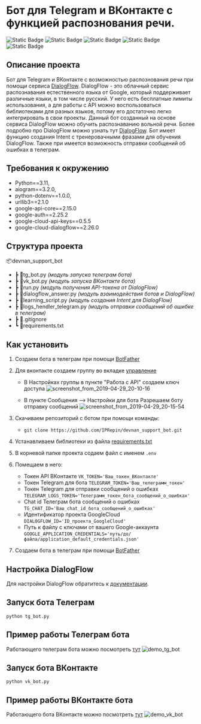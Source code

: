 # Бот для Telegram и ВКонтакте с функцией распознования речи. #

![Static Badge](https://img.shields.io/badge/Python-3.11-blue)
![Static Badge](https://img.shields.io/badge/Aiogram-3.2.0-blue)
![Static Badge](https://img.shields.io/badge/python--dotenv-1.0-blue)
![Static Badge](https://img.shields.io/badge/urllib3-2.1-blue)
![Static Badge](https://img.shields.io/badge/google--cloud--dialogflow-2.26-blue)


## Описание проекта ##

Бот для Telegram и ВКонтакте с возможностью распознования речи при помощи сервиса [DialogFlow](https://dialogflow.cloud.google.com/#/getStarted).
DialogFlow - это облачный сервис распознавания естественного языка от Google, который поддерживает различные языки, в том числе русский. У него есть бесплатные лимиты использования, а для работы с API можно воспользоваться библиотеками для разных языков, потому его достаточно легко интегрировать в свои проекты.
Данный бот созданный на основе сервиса DialogFlow можно обучить распознаванию вольной речи. 
Более подробно про DialogFlow можно узнать тут [DialogFlow](https://cloud.google.com/dialogflow/es/docs). Бот имеет функцию создания Intent с тренеровачными фразами для обучения DialogFlow. 
Также при имеется возможность отправки сообщений об ошибках в телеграм.


## Требования к окружению ##

* Python==3.11, 
* aiogram==3.2.0, 
* python-dotenv==1.0.0, 
* urllib3==2.1.0
* google-api-core==2.15.0 
* google-auth==2.25.2 
* google-cloud-api-keys==0.5.5 
* google-cloud-dialogflow==2.26.0

## Структура проекта ##

📦devnan_support_bot
 * ┣ 📜tg_bot.py _(модуль запуска телеграм бота)_
 * ┣ 📜vk_bot.py _(модуль запуска ВКонтакте бота)_
 * ┣ 📜run.py _(модуль получения API-токена от DialogFlow)_
 * ┣ 📜dialogflow_answer.py _(модуль взаимодействия ботов и DialogFlow)_
 * ┣ 📜learning_script.py _(модуль создания Intent для DialogFlow)_
 * ┣ 📜logs_hendler_telegram.py _(модуль отправки сообщений об ошибке в телеграм)_
 * ┣ 📜.gitignore
 * ┗ 📜requirements.txt

## Как установить ##

1. Создаем бота в телеграм при помощи [BotFather](https://t.me/BotFather)
2. Для вконтакте создаем группу во вкладке [управление](https://vk.com/groups?tab=admin)
   * В Настройках группы в пункте "Работа с API" создаем ключ доступа
   ![screenshot_from_2019-04-29_20-10-16](https://github.com/IPRepin/devnan_support_bot/assets/76727704/4a9487c8-8723-4e9a-a3e9-bffb6067f827)

   * В пункте Сообщения --> Настройки для бота Разрешаем боту отправку сообщений
   ![screenshot_from_2019-04-29_20-15-54](https://github.com/IPRepin/devnan_support_bot/assets/76727704/538055b5-77be-4ddc-8a5b-b3e3b4762bcf)

3. Скачиваем репозиторий с ботом при помощи команды: 
   * `git clone https://github.com/IPRepin/devnan_support_bot.git`
4. Устанавливаем библиотеки из файла [requirements.txt](https://github.com/IPRepin/devnan_support_bot/blob/master/requirements.txt)
5. В корневой папке проекта содаем файл с именем  `.env`
6. Помещаем в него:
    * Токен API ВКонтакте `VK_TOKEN='Ваш_токен_ВКонтакте'`
    * Токен Telegram для бота `TELEGRAM_TOKEN='Ваш_телеграмм_токен'`
    * Токен Telegram для отправки сообщений о ошибках `TELEGRAM_LOGS_TOKEN='Телеграмм_токен_бота_сообщений_о_ошибках'`
    * Chat id Телеграм бота сообщений о ошибках `TG_CHAT_ID='Ваш_chat_id_бота_сообщений_о_ошибках'`
    * Идентификатор проекта GoogleCloud `DIALOGFLOW_ID='ID_проекта_GoogleCloud'`
    * Путь к файлу с ключами от вашего Google-аккаунта `GOOGLE_APPLICATION_CREDENTIALS='путь/до/файла/application_default_credentials.json'`
7. Создаем бота в телеграм при помощи [BotFather](https://t.me/BotFather)


## Настройка DialogFlow ##
Для настройки DialogFlow обратитесь к [документации](https://cloud.google.com/dialogflow/es/docs/quick/setup).

## Запуск бота Телеграм ##
`python tg_bot.py`

## Пример работы Телеграм бота ##
Работающего телеграм бота можно посмотреть [тут](https://t.me/devman_sup_bot)
![demo_tg_bot](https://github.com/IPRepin/devnan_support_bot/assets/76727704/c96a9cc0-3777-46f8-97c5-709d70971bb8)

## Запуск бота ВКонтакте ##
`python vk_bot.py`

## Пример работы ВКонтакте бота ##
Работающего бота ВКонтакте можно посмотреть [тут](https://vk.com/club223806485)
![demo_vk_bot](https://github.com/IPRepin/devnan_support_bot/assets/76727704/911e91d9-1bde-46aa-b766-68f95fc36442)



